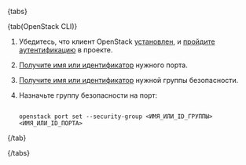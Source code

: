 {tabs}

{tab(OpenStack CLI)}

1. Убедитесь, что клиент OpenStack [установлен](/ru/tools-for-using-services/cli/openstack-cli#1_ustanovite_klient_openstack), и [пройдите аутентификацию](/ru/tools-for-using-services/cli/openstack-cli#3_proydite_autentifikaciyu) в проекте.
1. [Получите имя или идентификатор](/ru/networks/vnet/instructions/ports#prosmotr_spiska_portov_i_informacii_o_nih) нужного порта.
1. [Получите имя или идентификатор](/ru/networks/vnet/instructions/secgroups#view_secgroups) нужной группы безопасности.
1. Назначьте группу безопасности на порт:

     ```console

     openstack port set --security-group <ИМЯ_ИЛИ_ID_ГРУППЫ> <ИМЯ_ИЛИ_ID_ПОРТА>
     
     ```

{/tab}

{/tabs}
